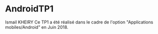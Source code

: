 # AndroidTP1
Ismail KHEIRY
Ce TP1 a été réalisé dans le cadre de l'option "Applications mobiles/Android" en Juin 2018.
